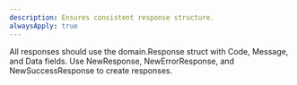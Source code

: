 ```yaml
---
description: Ensures consistent response structure.
alwaysApply: true
---
```


All responses should use the domain.Response struct with Code, Message, and Data fields.  Use NewResponse, NewErrorResponse, and NewSuccessResponse to create responses.